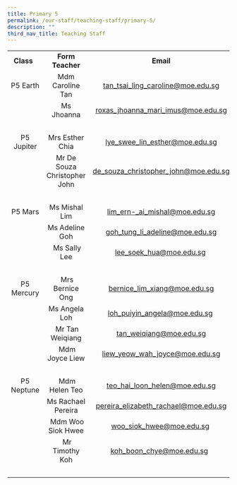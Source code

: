 ```yaml
---
title: Primary 5
permalink: /our-staff/teaching-staff/primary-5/
description: ""
third_nav_title: Teaching Staff
---
```

<table>
<tbody>
<tr>
<td style="text-align: center;"><b>Class&nbsp;&nbsp;</b><br>
</td>

<td style="text-align: center;"><b>Form Teacher</b></td>
<td style="text-align: center;"><b>Email</b>
</td>
</tr> 
<tr> 
<td style="text-align: center;"><br>P5 Earth<br><br>
</td>

<td style="text-align: center;">Mdm Caroline Tan<span style="text-align: left;"></span>
</td>
<td style="text-align: center;"><a href="mailto:tan_tsai_ling_caroline@moe.edu.sg" target="">tan_tsai_ling_caroline@moe.edu.sg</a><br>
</td>
</tr>
<tr>
<td>&nbsp;
</td>

<td style="text-align: center;">Ms Jhoanna</td>
<td style="text-align: center;"><a href="mailto:roxas_jhoanna_mari_imus@moe.edu.sg" target="">roxas_jhoanna_mari_imus@moe.edu.sg</a><br>
</td>
</tr>
<tr>
<td colspan="3">&nbsp;&nbsp;
</td>
</tr>
<tr>
<td style="text-align: center;">P5 Jupiter<br></td>

<td style="text-align: center;">Mrs Esther Chia<br></td>
<td style="text-align: center;"><a href="mailto:lye_swee_lin_esther@moe.edu.sg" target="">lye_swee_lin_esther@moe.edu.sg</a></td>
</tr>
<tr>
<td>&nbsp;</td>

<td style="text-align: center;">Mr De Souza Christopher John</td>
<td style="text-align: center;"><a href="mailto:de_souza_christopher_john@moe.edu.sg" target="">de_souza_christopher_john@moe.edu.sg</a><br></td>
</tr>
<tr>
<td colspan="3">&nbsp; &nbsp; &nbsp; &nbsp;
</td>
</tr>
<tr>
<td style="text-align: center;">P5 Mars</td>
<td style="text-align: center;">Ms Mishal Lim</td>
<td style="text-align: center;"><a href="mailto:lim_ern-_ai_mishal@moe.edu.sg" target="">lim_ern-_ai_mishal@moe.edu.sg</a><br></td>
</tr>

<tr>
<td></td>

<td style="text-align: center;">Ms Adeline Goh</td>
<td style="text-align: center;"><a href="mailto:goh_tung_li_adeline@moe.edu.sg" target="">goh_tung_li_adeline@moe.edu.sg</a></td>
</tr>
<tr>
<td>&nbsp;</td>
<td style="text-align: center;">&nbsp;Ms Sally Lee</td>
<td style="text-align: center;"><a href="mailto:lee_soek_hua@moe.edu.sg" target="">lee_soek_hua@moe.edu.sg</a>&nbsp;</td>
</tr>
<tr>
<td colspan="3">&nbsp; &nbsp; &nbsp; &nbsp;
</td>
</tr>
<tr>
<td style="text-align: center;">P5 Mercury<br>
</td>

<td style="text-align: center;"><b>&nbsp;</b>Mrs Bernice Ong
</td>
<td style="text-align: center;"><a href="mailto:bernice_lim_xiang@moe.edu.sg" target="">bernice_lim_xiang@moe.edu.sg</a><br>
</td>
</tr>
<tr>
<td>
</td>
<td style="text-align: center;">Ms Angela Loh</td>
<td style="text-align: center;"><a href="mailto:loh_puiyin_angela@moe.edu.sg" target="">loh_puiyin_angela@moe.edu.sg</a>&nbsp;<br>
</td>
</tr>
<tr>
<td>&nbsp;</td>
<td style="text-align: center;">&nbsp;Mr Tan Weiqiang</td>
<td style="text-align: center;"><a href="mailto:tan_weiqiang@moe.edu.sg" target="">tan_weiqiang@moe.edu.sg</a><br></td>
</tr>
	<tr>
<td>&nbsp;</td>
<td style="text-align: center;">&nbsp;Mdm Joyce Liew</td>
<td style="text-align: center;"><a href="mailto:liew_yeow_wah_joyce@moe.edu.sg" target="">liew_yeow_wah_joyce@moe.edu.sg</a><br></td>
</tr>
<tr>
<td colspan="3">&nbsp; &nbsp; &nbsp; &nbsp;
</td>
</tr>
<tr>
<td style="text-align: center;">P5 Neptune</td>

<td style="text-align: center;"><b>&nbsp;</b>Mdm Helen Teo</td>
<td style="text-align: center;"><a href="mailto:teo_hai_loon_helen@moe.edu.sg" target="">teo_hai_loon_helen@moe.edu.sg</a>
</td>
</tr>
<tr>
<td>
</td>

<td style="text-align: center;">Ms Rachael Pereira<br>
</td>
<td style="text-align: center;"><a href="mailto:pereira_elizabeth_rachael@moe.edu.sg" target="">pereira_elizabeth_rachael@moe.edu.sg</a>
</td>
</tr>
<tr>
<td>&nbsp;</td>
<td style="text-align: center;">&nbsp;Mdm Woo Siok Hwee</td>
<td style="text-align: center;"><a href="mailto:woo_siok_hwee@moe.edu.sg" target="">woo_siok_hwee@moe.edu.sg</a>&nbsp;</td>
</tr>
<tr>
<td>&nbsp;</td>
<td style="text-align: center;">&nbsp;Mr Timothy Koh</td>
<td style="text-align: center;"><a href="mailto:koh_boon_chye@moe.edu.sg" target="">koh_boon_chye@moe.edu.sg</a>&nbsp;&nbsp;</td></tr>
<tr>
<td colspan="3">&nbsp; &nbsp; &nbsp; &nbsp;
</td>
</tr>
</tbody>
</table>